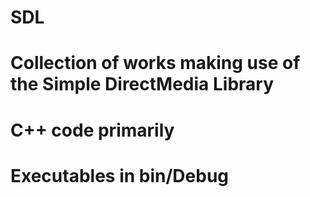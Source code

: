 # SDL
# Collection of works making use of the Simple DirectMedia Library
# C++ code primarily
# Executables in bin/Debug
